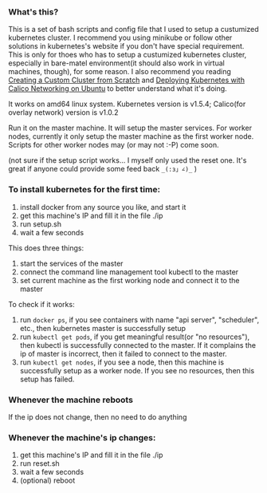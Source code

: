 ### What's this?
This is a set of bash scripts and config file that I used to setup a custumized kubernetes cluster.
I recommend you using minikube or follow other solutions in kubernetes's website if you don't 
have special requirement. This is only for thoes who has to setup a custumized kubernetes cluster,
especially in bare-matel environment(it should also work in virtual machines, though), for some reason.
I also recommend you reading 
[Creating a Custom Cluster from Scratch](https://kubernetes.io/docs/getting-started-guides/scratch/)
and
[Deploying Kubernetes with Calico Networking on Ubuntu](https://kubernetes.io/docs/getting-started-guides/ubuntu/calico/)
to better understand what it's doing.

It works on amd64 linux system. Kubernetes version is v1.5.4; Calico(for overlay network) version is v1.0.2

Run it on the master machine. It will setup the master services. For worker nodes, currently
it only setup the master machine as the first worker node. Scripts for other worker nodes may
(or may not :-P) come soon.

(not sure if the setup script works... I myself only used the reset one. It's great if anyone could
provide some feed back `_(:з」∠)_` )

### To install kubernetes for the first time:
1. install docker from any source you like, and start it
2. get this machine's IP and fill it in the file ./ip
3. run setup.sh
4. wait a few seconds

This does three things:
1. start the services of the master
2. connect the command line management tool kubectl to the master
3. set current machine as the first working node and connect it to the master

To check if it works:
1. run `docker ps`, if you see containers with name "api server", "scheduler", etc.,
then kubernetes master is successfully setup
2. run `kubectl get pods`, if you get meaningful result(or "no resources"), 
then kubectl is successfully connected to the master. If it complains the ip of 
master is incorrect, then it failed to connect to the master.
3. run `kubectl get nodes`, if you see a node, then this machine is successfully setup
as a worker node. If you see no resources, then this setup has failed.

### Whenever the machine reboots
If the ip does not change, then no need to do anything

### Whenever the machine's ip changes:
1. get this machine's IP and fill it in the file ./ip
2. run reset.sh
3. wait a few seconds
4. (optional) reboot

